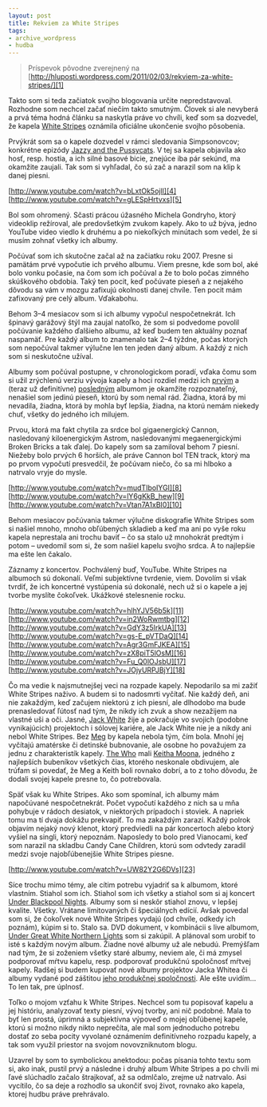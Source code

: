 ```yaml
---
layout: post
title: Rekviem za White Stripes
tags:
- archive_wordpress
- hudba
---
```

> Príspevok pôvodne zverejnený na [http://hluposti.wordpress.com/2011/02/03/rekviem-za-white-stripes/][1]

Takto som si teda začiatok svojho blogovania určite nepredstavoval. Rozhodne som nechcel začať niečím takto smutným. Človek si ale nevyberá a prvá téma hodná článku sa naskytla práve vo chvíli, keď som sa dozvedel, že kapela [White Stripes][2] oznámila oficiálne ukončenie svojho pôsobenia.

Prvýkrát som sa o kapele dozvedel v rámci sledovania Simpsonovcov; konkrétne epizódy [Jazzy and the Pussycats][3]. V tej sa kapela objavila ako hosť, resp. hostia, a ich silné basové bicie, znejúce iba pár sekúnd, ma okamžite zaujali. Tak som si vyhľadal, čo sú zač a narazil som na klip k danej piesni.

[http://www.youtube.com/watch?v=bLxtOk5ojlI][4]  
[http://www.youtube.com/watch?v=gLESpHrtvxs][5]

Bol som ohromený. Sčasti prácou úžasného Michela Gondryho, ktorý videoklip režíroval, ale predovšetkým zvukom kapely. Ako to už býva, jedno YouTube video viedlo k druhému a po niekoľkých minútach som vedel, že si musím zohnať všetky ich albumy.

Počúvať som ich skutočne začal až na začiatku roku 2007. Presne si pamätám prvé vypočutie ich prvého albumu. Viem presne, kde som bol, aké bolo vonku počasie, na čom som ich počúval a že to bolo počas zimného skúškového obdobia. Taký ten pocit, keď počúvate pieseň a z nejakého dôvodu sa vám v mozgu zafixujú okolnosti danej chvíle. Ten pocit mám zafixovaný pre celý album. Vďakabohu.

Behom 3–4 mesiacov som si ich albumy vypočul nespočetnekrát. Ich špinavý garážový štýl ma zaujal natoľko, že som si podvedome povolil počúvanie každého ďalšieho albumu, až keď budem ten aktuálny poznať naspamäť. Pre každý album to znamenalo tak 2–4 týždne, počas ktorých som nepočúval takmer výlučne len ten jeden daný album. A každý z nich som si neskutočne užíval.

Albumy som počúval postupne, v chronologickom poradí, vďaka čomu som si užil zrýchlenú verziu vývoja kapely a hoci rozdiel medzi ich [prvým][6] a (teraz už definitívne) [posledným][7] albumom je okamžite rozpoznateľný, nenašiel som jedinú pieseň, ktorú by som nemal rád. Žiadna, ktorá by mi nevadila, žiadna, ktorá by mohla byť lepšia, žiadna, na ktorú nemám niekedy chuť, všetky do jedného ich milujem.

Prvou, ktorá ma fakt chytila za srdce bol gigaenergický Cannon, nasledovaný kiloenergickým Astrom, nasledovanými megaenergickými Broken Bricks a tak ďalej. Do kapely som sa zamiloval behom 7 piesní. Niežeby bolo prvých 6 horších, ale práve Cannon bol TEN track, ktorý ma po prvom vypočutí presvedčil, že počúvam niečo, čo sa mi hlboko a natrvalo vryje do mysle.

[http://www.youtube.com/watch?v=mudTIboIYGI][8]  
[http://www.youtube.com/watch?v=lY6gKkB_hew][9]  
[http://www.youtube.com/watch?v=Vtan7A1xBI0][10]

Behom mesiacov počúvania takmer výlučne diskografie White Stripes som si našiel mnoho, mnoho obľúbených skladieb a keď ma ani po vyše roku kapela neprestala ani trochu baviť – čo sa stalo už mnohokrát predtým i potom – uvedomil som si, že som našiel kapelu svojho srdca. A to najlepšie ma ešte len čakalo.

Záznamy z koncertov. Pochválený buď, YouTube. White Stripes na albumoch sú dokonalí. Veľmi subjektívne tvrdenie, viem. Dovolím si však tvrdiť, že ich koncertné vystúpenia sú dokonalé, nech už si o kapele a jej tvorbe myslíte čokoľvek. Ukážkové stelesnenie rocku.

[http://www.youtube.com/watch?v=hlhYJV56b5k][11]  
[http://www.youtube.com/watch?v=in2WoRwmtbg][12]  
[http://www.youtube.com/watch?v=GdY3z5IrkUA][13]  
[http://www.youtube.com/watch?v=gs-E_pVTDaQ][14]  
[http://www.youtube.com/watch?v=Agr3GmFJKEA][15]  
[http://www.youtube.com/watch?v=zX8piT5lOsM][16]  
[http://www.youtube.com/watch?v=Fu_Q0lOJsbU][17]  
[http://www.youtube.com/watch?v=JOjyURPJBjY][18]

Čo ma vedie k najsmutnejšej veci na rozpade kapely. Nepodarilo sa mi zažiť White Stripes naživo. A budem si to nadosmrti vyčítať. Nie každý deň, ani nie zakaždým, keď začujem niektorú z ich piesní, ale dlhodobo ma bude prenasledovať ľútosť nad tým, že nikdy ich zvuk a show nezažijem na vlastné uši a oči. Jasné, [Jack White][19] žije a pokračuje vo svojich (podobne vynikajúcich) projektoch i sólovej kariére, ale Jack White nie je a nikdy ani nebol White Stripes. Bez [Meg][20] by kapela nebola tým, čím bola. Mnohí jej vyčítajú amatérske či detinské bubnovanie, ale osobne ho považujem za jednu z charakteristík kapely. [The Who][21] mali [Keitha Moona][22], jedného z najlepších bubeníkov všetkých čias, ktorého neskonale obdivujem, ale trúfam si povedať, že Meg a Keith boli rovnako dobrí, a to z toho dôvodu, že dodali svojej kapele presne to, čo potrebovala.

Späť však ku White Stripes. Ako som spomínal, ich albumy mám napočúvané nespočetnekrát. Počet vypočutí každého z nich sa u mňa pohybuje v rádoch desiatok, v niektorých prípadoch i stoviek. A napriek tomu ma tí dvaja dokážu prekvapiť. To ma zakaždým zarazí. Každý polrok objavím nejaký nový klenot, ktorý predviedli na pár koncertoch alebo ktorý vyšiel na singli, ktorý nepoznám. Naposledy to bolo pred Vianocami, keď som narazil na skladbu Candy Cane Children, ktorú som odvtedy zaradil medzi svoje najobľúbenejšie White Stripes piesne.

[http://www.youtube.com/watch?v=UW82Y2G6DVs][23]

Síce trochu mimo témy, ale cítim potrebu vyjadriť sa k albumom, ktoré vlastním. Stiahol som ich. Stiahol som ich všetky a stiahol som si aj koncert [Under Blackpool Nights][24]. Albumy som si neskôr stiahol znovu, v lepšej kvalite. Všetky. Vrátane limitovaných či špeciálnych edícií. Avšak povedal som si, že čokoľvek nové White Stripes vydajú (od chvíle, odkedy ich poznám), kúpim si to. Stalo sa. DVD dokument, v kombinácii s live albumom, [Under Great White Northern Lights][25] som si zakúpil. A plánoval som urobiť to isté s každým novým album. Žiadne nové albumy už ale nebudú. Premýšľam nad tým, že si zoženiem všetky staré albumy, neviem ale, či má zmysel podporovať mŕtvu kapelu, resp. podporovať produkčnú spoločnosť mŕtvej kapely. Radšej si budem kupovať nové albumy projektov Jacka Whitea či albumy vydané pod záštitou [jeho produkčnej spoločnosti][26]. Ale ešte uvidím… To len tak, pre úplnosť.

Toľko o mojom vzťahu k White Stripes. Nechcel som tu popisovať kapelu a jej históriu, analyzovať texty piesní, vývoj tvorby, ani nič podobné. Mala to byť len prostá, úprimná a subjektívna výpoveď o mojej obľúbenej kapele, ktorú si možno nikdy nikto neprečíta, ale mal som jednoducho potrebu dostať zo seba pocity vyvolané oznámením definitívneho rozpadu kapely, a tak som využil priestor na svojom novovzniknutom blogu.

Uzavrel by som to symbolickou anektodou: počas písania tohto textu som si, ako inak, pustil prvý a následne i druhý album White Stripes a po chvíli mi ľavé slúchadlo začalo štrajkovať, až sa odmlčalo, zrejme už natrvalo. Asi vycítilo, čo sa deje a rozhodlo sa ukončiť svoj život, rovnako ako kapela, ktorej hudbu práve prehrávalo.

[1]: http://hluposti.wordpress.com/2011/02/03/rekviem-za-white-stripes/
[2]: http://en.wikipedia.org/wiki/White_stripes
[3]: http://en.wikipedia.org/wiki/Jazzy_and_the_Pussycats
[4]: http://www.youtube.com/watch?v=bLxtOk5ojlI
[5]: http://www.youtube.com/watch?v=gLESpHrtvxs
[6]: http://en.wikipedia.org/wiki/The_White_Stripes_(album)
[7]: http://en.wikipedia.org/wiki/Icky_Thump
[8]: http://www.youtube.com/watch?v=mudTIboIYGI
[9]: http://www.youtube.com/watch?v=lY6gKkB_hew
[10]: http://www.youtube.com/watch?v=Vtan7A1xBI0
[11]: http://www.youtube.com/watch?v=hlhYJV56b5k
[12]: http://www.youtube.com/watch?v=in2WoRwmtbg
[13]: http://www.youtube.com/watch?v=GdY3z5IrkUA
[14]: http://www.youtube.com/watch?v=gs-E_pVTDaQ
[15]: http://www.youtube.com/watch?v=Agr3GmFJKEA
[16]: http://www.youtube.com/watch?v=zX8piT5lOsM
[17]: http://www.youtube.com/watch?v=Fu_Q0lOJsbU
[18]: http://www.youtube.com/watch?v=JOjyURPJBjY
[19]: http://en.wikipedia.org/wiki/Jack_White_(musician)
[20]: http://en.wikipedia.org/wiki/Meg_White
[21]: http://en.wikipedia.org/wiki/The_Who
[22]: http://en.wikipedia.org/wiki/Keith_Moon
[23]: http://www.youtube.com/watch?v=UW82Y2G6DVs
[24]: http://en.wikipedia.org/wiki/Under_Blackpool_Lights
[25]: http://en.wikipedia.org/wiki/Under_Great_White_Northern_Lights
[26]: http://www.thirdmanrecords.com/